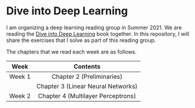 # Dive into Deep Learning

I am organizing a deep learning reading group in Summer 2021. We are reading the <a href="https://d2l.ai/">Dive into Deep Learning</a> book together. In this repository, I will share the exercises that I solve as part of this reading group.

The chapters that we read each week are as follows.

| Week | Contents  |
| :-----: | :-: |
| Week 1 | Chapter 2 (Preliminaries)| 
|        | Chapter 3 (Linear Neural Networks)|
| Week 2 | Chapter 4 (Multilayer Perceptrons)| 